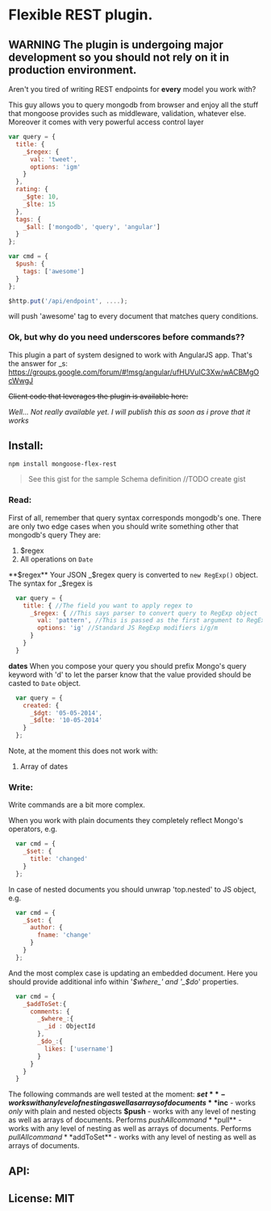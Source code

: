 Flexible REST plugin.
=====================

## WARNING The plugin is undergoing major development so you should not rely on it in production environment.

Aren't you tired of writing REST endpoints for **every** model you work with?

This guy allows you to query mongodb from browser and enjoy all the stuff that mongoose
provides such as middleware, validation, whatever else. Moreover it comes with very powerful
access control layer

```js
var query = {
  title: {
    _$regex: {
      val: 'tweet',
      options: 'igm'
    }
  },
  rating: {
    _$gte: 10,
    _$lte: 15
  },
  tags: {
    _$all: ['mongodb', 'query', 'angular']
  }
};

var cmd = {
  $push: {
    tags: ['awesome']
  }
};

$http.put('/api/endpoint', ....);
```

will push 'awesome' tag to every document that matches query conditions.

### Ok, but why do you need underscores before commands??
This plugin a part of system designed to work with AngularJS app.
That's the answer for _s: https://groups.google.com/forum/#!msg/angular/ufHUVuIC3Xw/wACBMgOcWwgJ

~~Client code that leverages the plugin is available here:~~

_Well... Not really available yet. I will publish this as soon as i prove that it works_

## Install:
    npm install mongoose-flex-rest

> See this gist for the sample Schema definition //TODO create gist

### Read:
  First of all, remember that query syntax corresponds mongodb's one.
  There are only two edge cases when you should write something other that mongodb's query
  They are:
  1. $regex
  2. All operations on `Date`

  **$regex**
  Your JSON _$regex query is converted to `new RegExp()` object.
  The syntax for _$regex is

```js
  var query = {
    title: { //The field you want to apply regex to
      _$regex: { //This says parser to convert query to RegExp object
        val: 'pattern', //This is passed as the first argument to RegExp constructor
        options: 'ig' //Standard JS RegExp modifiers i/g/m
      }
    }
  }
```

  **dates**
  When you compose your query you should prefix Mongo's query keyword with 'd'
  to let the parser know that the value provided should be casted to `Date` object.
  ```js
    var query = {
      created: {
        _$dgt: '05-05-2014',
        _$dlte: '10-05-2014'
      }
    };
  ```

  Note, at the moment this does not work with:
  1. Array of dates

### Write:
  Write commands are a bit more complex.

  When you work with plain documents they completely reflect Mongo's operators, e.g.
  ```js
    var cmd = {
      _$set: {
        title: 'changed'
      }
    };
  ```
  In case of nested documents you should unwrap 'top.nested' to JS object, e.g.
  ```js
    var cmd = {
      _$set: {
        author: {
          fname: 'change'
        }
      }
    };
  ```
  And the most complex case is updating an embedded document. Here you should
  provide additional info within '_$where_' and '_$do_' properties.
  ```js
    var cmd = {
      _$addToSet:{
        comments: {
          _$where_:{
            _id : ObjectId
          },
          _$do_:{
            likes: ['username']
          }
        }
      }
    }
  ```

  The following commands are well tested at the moment:
  **$set** - works with any level of nesting as well as arrays of documents
  **$inc** - works _only_ with plain and nested objects
  **$push** - works with any level of nesting as well as arrays of documents. Performs $pushAll command
  **$pull** - works with any level of nesting as well as arrays of documents. Performs $pullAll command
  **$addToSet** - works with any level of nesting as well as arrays of documents.

## API:

## License: MIT

